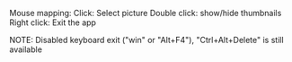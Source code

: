 Mouse mapping:
  Click: Select picture
  Double click: show/hide thumbnails
  Right click: Exit the app
  
NOTE: 
  Disabled keyboard exit ("win" or "Alt+F4"), "Ctrl+Alt+Delete" is still available
